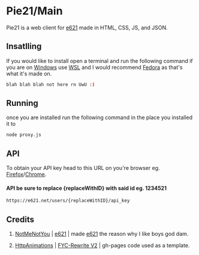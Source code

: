 # Pie21/Main
Pie21 is a web client for [e621](https://e621.net/) made in HTML, CSS, JS, and JSON.

## Insatlling
If you would like to install open a terminal and run the following command if you are on [Windows](https://www.microsoft.com/en-us/windows) use [WSL](https://learn.microsoft.com/en-us/windows/wsl/install) and I would recommend [Fedora](https://github.com/WhitewaterFoundry/Fedora-Remix-for-WSL) as that's what it's made on.
```bash
blah blah blah not here rn UwU :) 
```

## Running
once you are installed run the following command in the place you installed it to
```bash
node proxy.js
```

## API
To obtain your API key head to this URL on you're browser eg. [Firefox](https://www.mozilla.org/en-US/firefox/new/)/[Chrome](https://www.google.com/chrome/).
#### API be sure to replace {replaceWithID} with said id eg. 1234521
```HTML
https://e621.net/users/{replaceWithID}/api_key
```

## Credits
1) [NotMeNotYou](https://e621.net/users/NotMeNotYou) | [e621](https://e621.net) | made [e621](https://e621.net) the reason why I like boys god dam.

2) [HttpAnimations](https://github.com/HttpAnimation) | [FYC-Rewrite V2](https://github.com/HttpAnimation/FYC-Rewrite-V2/tree/Stable) | gh-pages code used as a template.
